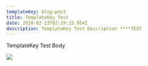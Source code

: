 ```yaml
---
templateKey: blog-post
title: TemplateKey Test
date: 2020-02-23T02:19:15.954Z
description: TemplateKey Test Description ****TEST
---
```

TemplateKey Test Body

![](/images/350x150.png)
